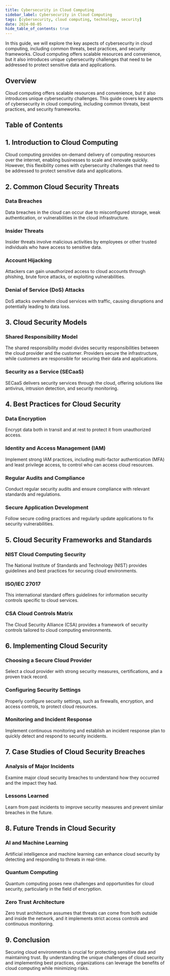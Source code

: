 ```yaml
---
title: Cybersecurity in Cloud Computing
sidebar_label: Cybersecurity in Cloud Computing
tags: [cybersecurity, cloud computing, technology, security]
date: 2024-08-05
hide_table_of_contents: true
---
```


In this guide, we will explore the key aspects of cybersecurity in cloud computing, including common threats, best practices, and security frameworks. Cloud computing offers scalable resources and convenience, but it also introduces unique cybersecurity challenges that need to be addressed to protect sensitive data and applications.

<!-- truncate -->

## Overview
Cloud computing offers scalable resources and convenience, but it also introduces unique cybersecurity challenges. This guide covers key aspects of cybersecurity in cloud computing, including common threats, best practices, and security frameworks.

## Table of Contents

## 1. Introduction to Cloud Computing
Cloud computing provides on-demand delivery of computing resources over the internet, enabling businesses to scale and innovate quickly. However, this flexibility comes with cybersecurity challenges that need to be addressed to protect sensitive data and applications.

## 2. Common Cloud Security Threats

### Data Breaches
Data breaches in the cloud can occur due to misconfigured storage, weak authentication, or vulnerabilities in the cloud infrastructure.

### Insider Threats
Insider threats involve malicious activities by employees or other trusted individuals who have access to sensitive data.

### Account Hijacking
Attackers can gain unauthorized access to cloud accounts through phishing, brute force attacks, or exploiting vulnerabilities.

### Denial of Service (DoS) Attacks
DoS attacks overwhelm cloud services with traffic, causing disruptions and potentially leading to data loss.

## 3. Cloud Security Models

### Shared Responsibility Model
The shared responsibility model divides security responsibilities between the cloud provider and the customer. Providers secure the infrastructure, while customers are responsible for securing their data and applications.

### Security as a Service (SECaaS)
SECaaS delivers security services through the cloud, offering solutions like antivirus, intrusion detection, and security monitoring.

## 4. Best Practices for Cloud Security

### Data Encryption
Encrypt data both in transit and at rest to protect it from unauthorized access.

### Identity and Access Management (IAM)
Implement strong IAM practices, including multi-factor authentication (MFA) and least privilege access, to control who can access cloud resources.

### Regular Audits and Compliance
Conduct regular security audits and ensure compliance with relevant standards and regulations.

### Secure Application Development
Follow secure coding practices and regularly update applications to fix security vulnerabilities.

## 5. Cloud Security Frameworks and Standards

### NIST Cloud Computing Security
The National Institute of Standards and Technology (NIST) provides guidelines and best practices for securing cloud environments.

### ISO/IEC 27017
This international standard offers guidelines for information security controls specific to cloud services.

### CSA Cloud Controls Matrix
The Cloud Security Alliance (CSA) provides a framework of security controls tailored to cloud computing environments.

## 6. Implementing Cloud Security

### Choosing a Secure Cloud Provider
Select a cloud provider with strong security measures, certifications, and a proven track record.

### Configuring Security Settings
Properly configure security settings, such as firewalls, encryption, and access controls, to protect cloud resources.

### Monitoring and Incident Response
Implement continuous monitoring and establish an incident response plan to quickly detect and respond to security incidents.

## 7. Case Studies of Cloud Security Breaches

### Analysis of Major Incidents
Examine major cloud security breaches to understand how they occurred and the impact they had.

### Lessons Learned
Learn from past incidents to improve security measures and prevent similar breaches in the future.

## 8. Future Trends in Cloud Security

### AI and Machine Learning
Artificial intelligence and machine learning can enhance cloud security by detecting and responding to threats in real-time.

### Quantum Computing
Quantum computing poses new challenges and opportunities for cloud security, particularly in the field of encryption.

### Zero Trust Architecture
Zero trust architecture assumes that threats can come from both outside and inside the network, and it implements strict access controls and continuous monitoring.

## 9. Conclusion
Securing cloud environments is crucial for protecting sensitive data and maintaining trust. By understanding the unique challenges of cloud security and implementing best practices, organizations can leverage the benefits of cloud computing while minimizing risks.
